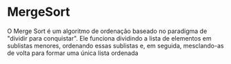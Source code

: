 # MergeSort

O Merge Sort é um algoritmo de ordenação baseado no paradigma de "dividir para conquistar". Ele funciona dividindo a lista de elementos em sublistas menores, ordenando essas sublistas e, em seguida, mesclando-as de volta para formar uma única lista ordenada
